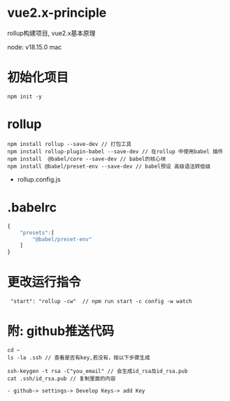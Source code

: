 # vue2.x-principle
rollup构建项目, vue2.x基本原理

node: v18.15.0
mac

# 初始化项目
```
npm init -y
```

# rollup

```
npm install rollup --save-dev // 打包工具
npm install rollup-plugin-babel --save-dev // 在rollup 中使用babel 插件
npm install  @babel/core --save-dev // babel的核心块
npm install @babel/preset-env --save-dev // babel预设 高级语法转低级
```
- rollup.config.js

# .babelrc
```js
{
    "presets":[
        "@babel/preset-env"
    ]
}
```

# 更改运行指令
```
 "start": "rollup -cw"  // npm run start -c config -w watch
```

# 附: github推送代码
```
cd ~
ls -la .ssh // 查看是否有key,若没有，按以下步骤生成

ssh-keygen -t rsa -C"you_email" // 会生成id_rsa及id_rsa.pub
cat .ssh/id_rsa.pub // 复制里面的内容

- github-> settings-> Develop Keys-> add Key

```

